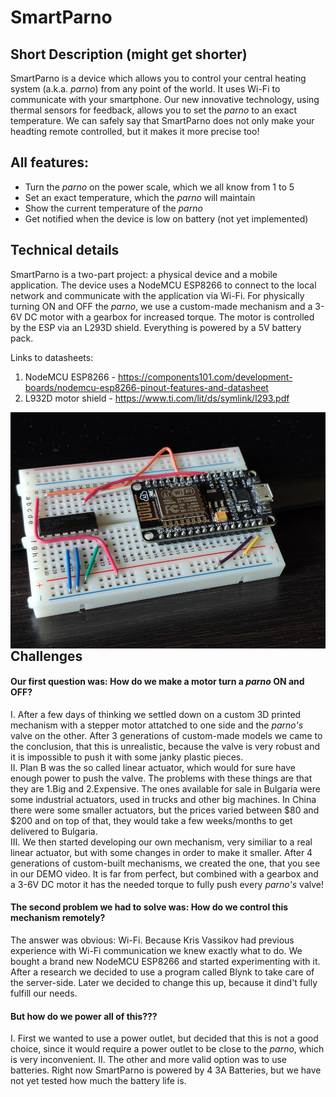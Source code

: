 # SmartParno
## Short Description (might get shorter)

SmartParno is a device which allows you to control your central heating system (a.k.a. _parno_) from any point of the world. It uses Wi-Fi to communicate with your smartphone. Our new innovative technology, using thermal sensors for feedback, allows you to set the _parno_ to an exact temperature. We can safely say that SmartParno does not only make your headting remote controlled, but it makes it more precise too!

## All features:
- Turn the _parno_ on the power scale, which we all know from 1 to 5
- Set an exact temperature, which the _parno_ will maintain
- Show the current temperature of the _parno_
- Get notified when the device is low on battery (not yet implemented)

## Technical details
SmartParno is a two-part project: a physical device and a mobile application. The device uses a NodeMCU ESP8266 to connect to the local network and communicate with the application via Wi-Fi. For physically turning ON and OFF the _parno_,  we use a custom-made mechanism and a 3-6V DC motor with a gearbox for increased torque. The motor is controlled by the ESP via an L293D shield. Everything is powered by a 5V battery pack.

Links to datasheets:
1) NodeMCU ESP8266 - https://components101.com/development-boards/nodemcu-esp8266-pinout-features-and-datasheet
2) L932D motor shield - https://www.ti.com/lit/ds/symlink/l293.pdf

<img src="Gallery/Hardware/ESP8266+L293d.jpg"
     alt="NodeMCU ESP8266 + L293D on a breadbord"
     style="float: left; margin-right: 10px;" />

## Challenges

#### Our first question was: How do we make a motor turn a _parno_ ON and OFF?
I. After a few days of thinking we settled down on a custom 3D printed mechanism with a stepper motor attatched to one side and the _parno's_ valve on the other. After 3 generations of custom-made models we came to the conclusion, that this is unrealistic, because the valve is very robust and it is impossible to push it with some janky plastic pieces.  
II. Plan B was the so called linear actuator, which would for sure have enough power to push the valve. The problems with these things are that they are 1.Big and 2.Expensive. The ones available for sale in Bulgaria were some industrial actuators, used in trucks and other big machines. In China there were some smaller actuators, but the prices varied between $80 and $200 and on top of that, they would take a few weeks/months to get delivered to Bulgaria.  
III. We then started developing our own mechanism, very similiar to a real linear actuator, but with some changes in order to make it smaller. After 4 generations of custom-built mechanisms, we created the one, that you see in our DEMO video. It is far from perfect, but combined with a gearbox and a 3-6V DC motor it has the needed torque to fully push every _parno's_ valve!  

#### The second problem we had to solve was: How do we control this mechanism remotely?
The answer was obvious: Wi-Fi.
Because Kris Vassikov had previous experience with Wi-Fi communication we knew exactly what to do. We bought a brand new NodeMCU ESP8266 and started experimenting with it. After a research we decided to use a program called Blynk to take care of the server-side. Later we decided to change this up, because it dind't fully fulfill our needs.

#### But how do we power all of this???
I. First we wanted to use a power outlet, but decided that this is not a good choice, since it would require a power outlet to be close to the _parno_, which is very inconvenient.
II. The other and more valid option was to use batteries. Right now SmartParno is powered by 4 3A Batteries, but we have not yet tested how much the battery life is.
